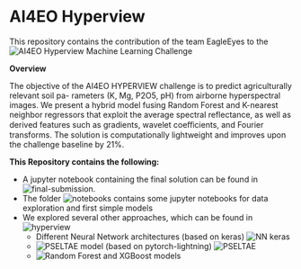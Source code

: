 # AI4EO Hyperview

This repository contains the contribution of the team EagleEyes to the ![AI4EO Hyperview Machine Learning Challenge](https://platform.ai4eo.eu/seeing-beyond-the-visible)

**Overview**

The objective of the AI4EO HYPERVIEW challenge is to predict agriculturally relevant soil pa-
rameters (K, Mg, P2O5, pH) from airborne hyperspectral images. We present a hybrid model fusing
Random Forest and K-nearest neighbor regressors that exploit the average spectral reflectance, as
well as derived features such as gradients, wavelet coeﬀicients, and Fourier transforms. The solution
is computationally lightweight and improves upon the challenge baseline by 21%.

**This Repository contains the following:**

* A jupyter notebook containing the final solution can be found in ![final-submission](final-submission).
* The folder ![notebooks](notebooks) contains some jupyter notebooks for data exploration and first simple models
* We explored several other approaches, which can be found in ![hyperview](hyperview)
    * Different Neural Network architectures (based on keras) ![NN keras](hyperview/keras])
    * ![PSELTAE model](https://github.com/VSainteuf/pytorch-psetae) (based on pytorch-lightning) ![PSELTAE](hyperview/pytorch_lightning) 
    * ![Random Forest and XGBoost models](random-forest)
